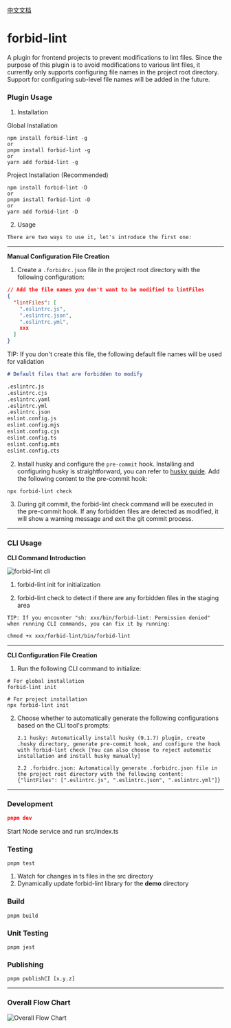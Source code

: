 [中文文档](./README.md)

# forbid-lint

A plugin for frontend projects to prevent modifications to lint files. Since the purpose of this plugin is to avoid modifications to various lint files, it currently only supports configuring file names in the project root directory. Support for configuring sub-level file names will be added in the future.

### Plugin Usage

1. Installation

Global Installation

```shell
npm install forbid-lint -g
or
pnpm install forbid-lint -g
or
yarn add forbid-lint -g
````

Project Installation (Recommended)

```shell
npm install forbid-lint -D
or
pnpm install forbid-lint -D
or
yarn add forbid-lint -D
```

2. Usage

`There are two ways to use it, let's introduce the first one:`

---

**Manual Configuration File Creation**

1. Create a `.forbidrc.json` file in the project root directory with the following configuration:

```json
// Add the file names you don't want to be modified to lintFiles
{
  "lintFiles": [
    ".eslintrc.js",
    ".eslintrc.json",
    ".eslintrc.yml",
    xxx
  ]
}
```

TIP: If you don't create this file, the following default file names will be used for validation

```md
# Default files that are forbidden to modify

.eslintrc.js
.eslintrc.cjs
.eslintrc.yaml
.eslintrc.yml
.eslintrc.json
eslint.config.js
eslint.config.mjs
eslint.config.cjs
eslint.config.ts
eslint.config.mts
eslint.config.cts
```

2. Install husky and configure the `pre-commit` hook. Installing and configuring husky is straightforward, you can refer to [husky guide](https://typicode.github.io/husky/). Add the following content to the pre-commit hook:

```shell
npx forbid-lint check
```

3. During git commit, the forbid-lint check command will be executed in the pre-commit hook. If any forbidden files are detected as modified, it will show a warning message and exit the git commit process.

---

### CLI Usage

**CLI Command Introduction**

![forbid-lint cli](https://www.yanquankun.cn/cdn/forbid-lint-cli.png)

1. forbid-lint init for initialization

2. forbid-lint check to detect if there are any forbidden files in the staging area

`TIP: If you encounter "sh: xxx/bin/forbid-lint: Permission denied" when running CLI commands, you can fix it by running:`

```shell
chmod +x xxx/forbid-lint/bin/forbid-lint
```

---

**CLI Configuration File Creation**

1. Run the following CLI command to initialize:

```shell
# For global installation
forbid-lint init

# For project installation
npx forbid-lint init
```

2.  Choose whether to automatically generate the following configurations based on the CLI tool's prompts:

        2.1 husky: Automatically install husky (9.1.7) plugin, create .husky directory, generate pre-commit hook, and configure the hook with forbid-lint check [You can also choose to reject automatic installation and install husky manually]

        2.2 .forbidrc.json: Automatically generate .forbidrc.json file in the project root directory with the following content: {"lintFiles": [".eslintrc.js", ".eslintrc.json", ".eslintrc.yml"]}

---

### Development

```json
pnpm dev
```

Start Node service and run src/index.ts

### Testing

```shell
pnpm test
```

1. Watch for changes in ts files in the src directory
2. Dynamically update forbid-lint library for the **demo** directory

### Build

```shell
pnpm build
```

### Unit Testing

```shell
pnpm jest
```

### Publishing

```shell
pnpm publishCI [x.y.z]
```

---

### Overall Flow Chart

![Overall Flow Chart](https://www.yanquankun.cn/cdn/forbid-lint.png)
